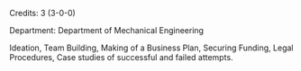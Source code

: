 Credits: 3 (3-0-0)

Department: Department of Mechanical Engineering

Ideation, Team Building, Making of a Business Plan, Securing Funding, Legal Procedures, Case studies of successful and failed attempts.